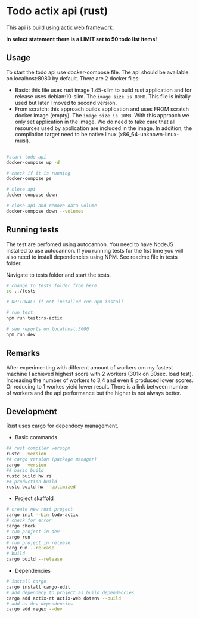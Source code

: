# Todo actix api (rust)

This api is build using [actix web framework](https://github.com/actix/actix-web).

**In select statement there is a LIMIT set to 50 todo list items!**

## Usage

To start the todo api use docker-compose file. The api should be available on localhost:8080 by default.
There are 2 docker files:

- Basic: this file uses rust image 1.45-slim to build rust application and for release uses debian:10-slim. The `image size is 80MB`. This file is initally used but later I moved to second version.
- From scratch: this approach builds application and uses FROM scratch docker image (empty). The `image size is 10MB`. With this approach we only set application in the image. We do need to take care that all resources used by application are included in the image. In addition, the compilation target need to be native linux (x86_64-unknown-linux-musl).

```bash

#start todo api
docker-compose up -d

# check if it is running
docker-compose ps

# close api
docker-compose down

# close api and remove data volume
docker-compose down --volumes

```

## Running tests

The test are perfomed using autocannon. You need to have NodeJS installed to use autocannon. If you running tests for the fist time you will also need to install dependencies using NPM. See readme file in tests folder.

Navigate to tests folder and start the tests.

```bash
# change to tests folder from here
cd ../tests

# OPTIONAL: if not installed run npm install

# run test
npm run test:rs-actix

# see reports on localhost:3000
npm run dev
```

## Remarks

After experimenting with different amount of workers om my fastest machine I achieved highest score with 2 workers (301k on 30sec. load test). Increasing the number of workers to 3,4 and even 8 produced lower scores. Or reducing to 1 workes yield lower result. There is a link between number of workers and the api performance but the higher is not always better.

## Development

Rust uses cargo for dependecy management.

- Basic commands

```bash
## rust compiler versopm
rustc --version
## cargo version (package manager)
cargo --version
## basic build
rustc build hw.rs
## production build
rustc build hw --optimized
```

- Project skaffold

```bash
# create new rust project
cargo init --bin todo-actix
# check for error
cargo check
# run project in dev
cargo run
# run project in release
carg run --release
# build
cargo build --release
```

- Dependencies

```bash
# install cargo
cargo install cargo-edit
# add dependecy to project as build dependencies
cargo add actix-rt actix-web dotenv --build
# add as dev dependencies
cargo add regex --dev
```
